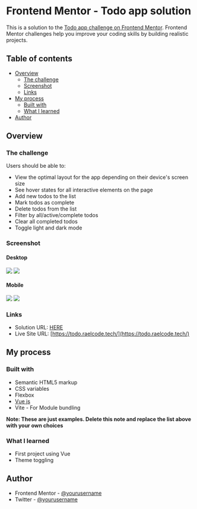 # Frontend Mentor - Todo app solution

This is a solution to the [Todo app challenge on Frontend Mentor](https://www.frontendmentor.io/challenges/todo-app-Su1_KokOW). Frontend Mentor challenges help you improve your coding skills by building realistic projects.

## Table of contents

- [Overview](#overview)
  - [The challenge](#the-challenge)
  - [Screenshot](#screenshot)
  - [Links](#links)
- [My process](#my-process)
  - [Built with](#built-with)
  - [What I learned](#what-i-learned)
- [Author](#author)

## Overview

### The challenge

Users should be able to:

- View the optimal layout for the app depending on their device's screen size
- See hover states for all interactive elements on the page
- Add new todos to the list
- Mark todos as complete
- Delete todos from the list
- Filter by all/active/complete todos
- Clear all completed todos
- Toggle light and dark mode
<!-- - **Bonus**: Drag and drop to reorder items on the list -->

### Screenshot

#### Desktop

![](./public/desktop-light.png)
![](./public/desktop-dark.png)

#### Mobile

![](./public/mobile-light.png)
![](./public/mobile-dark.png)

### Links

- Solution URL: [HERE](https://www.frontendmentor.io/solutions/responsive-todo-app-build-using-vue-js-eQ4cAIw_pn)
- Live Site URL: [https://todo.raelcode.tech/](https://todo.raelcode.tech/)

## My process

### Built with

- Semantic HTML5 markup
- CSS variables
- Flexbox
- [Vue js](vuejs.org)
- Vite - For Module bundling

**Note: These are just examples. Delete this note and replace the list above with your own choices**

### What I learned

- First project using Vue
- Theme toggling

## Author

- Frontend Mentor - [@yourusername](https://www.frontendmentor.io/profile/kibzrael)
- Twitter - [@yourusername](https://www.twitter.com/kibzrael)
